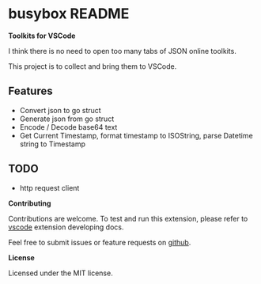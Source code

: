 # busybox README

**Toolkits for VSCode**

I think there is no need to open too many tabs of JSON online toolkits. 

This project is to collect and bring them to VSCode.

## Features

- Convert json to go struct
- Generate json from go struct
- Encode / Decode base64 text
- Get Current Timestamp, format timestamp to ISOString, parse Datetime string to Timestamp

## TODO

- http request client

**Contributing**

Contributions are welcome. To test and run this extension, please refer to [vscode](https://github.com/microsoft/vscode) extension developing docs.

Feel free to submit issues or feature requests on [github](https://github.com/n-wen/busybox).

**License**

Licensed under the MIT license.

